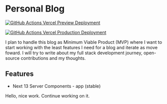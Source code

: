 # Personal Blog

[![GitHub Actions Vercel Preview Deployment](https://github.com/kenmwangi/ken/actions/workflows/preview.yaml/badge.svg)](https://github.com/kenmwangi/ken/actions/workflows/preview.yaml)

[![GitHub Actions Vercel Production Deployment](https://github.com/kenmwangi/ken/actions/workflows/production.yaml/badge.svg)](https://github.com/kenmwangi/ken/actions/workflows/production.yaml)

I plan to handle this blog as Minimum Viable Product (MVP) where I want to start working with the least features I need for a blog and iterate as move foward.
I will try to write about my full stack development journey, open-source contributions and my thoughts.

## Features

- Next 13 Server Components - app (stable)

Hello, nice work. Continue working on it.